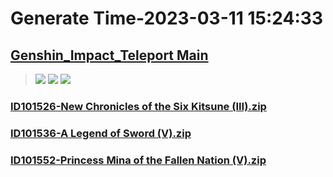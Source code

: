 # Generate Time-2023-03-11 15:24:33

## [Genshin_Impact_Teleport Main](https://github.com/Sam5440/Genshin_Impact_Teleport)

>![](https://komarev.com/ghpvc/?username=done439)
>![](https://komarev.com/ghpvc/?username=done438)
>![](https://komarev.com/ghpvc/?username=done437)

### [ID101526-New Chronicles of the Six Kitsune (III).zip](https://raw.githubusercontent.com/Sam5440/Genshin_Impact_Teleport/download/AutoGeneratePoint/Points%28Raw%29%5Bcn-en-ru%5D/en-us/Item/ID1061-IndoorScene_Dq_Syabugyo/ID101526-New%20Chronicles%20of%20the%20Six%20Kitsune%20%28III%29.zip)

### [ID101536-A Legend of Sword (V).zip](https://raw.githubusercontent.com/Sam5440/Genshin_Impact_Teleport/download/AutoGeneratePoint/Points%28Raw%29%5Bcn-en-ru%5D/en-us/Item/ID1061-IndoorScene_Dq_Syabugyo/ID101536-A%20Legend%20of%20Sword%20%28V%29.zip)

### [ID101552-Princess Mina of the Fallen Nation (V).zip](https://raw.githubusercontent.com/Sam5440/Genshin_Impact_Teleport/download/AutoGeneratePoint/Points%28Raw%29%5Bcn-en-ru%5D/en-us/Item/ID1061-IndoorScene_Dq_Syabugyo/ID101552-Princess%20Mina%20of%20the%20Fallen%20Nation%20%28V%29.zip)

